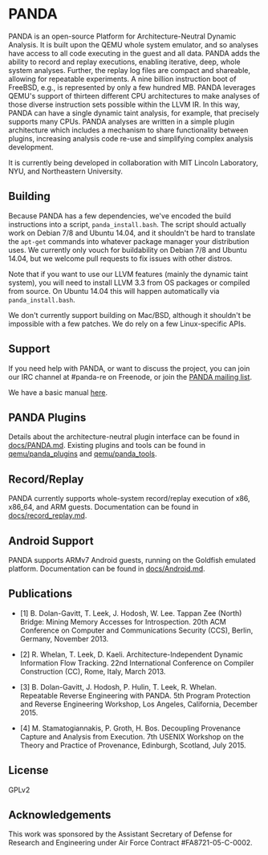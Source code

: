 # PANDA

PANDA is an open-source Platform for Architecture-Neutral Dynamic Analysis. It
is built upon the QEMU whole system emulator, and so analyses have access to all
code executing in the guest and all data. PANDA adds the ability to record and
replay executions, enabling iterative, deep, whole system analyses. Further, the
replay log files are compact and shareable, allowing for repeatable experiments.
A nine billion instruction boot of FreeBSD, e.g., is represented by only a few
hundred MB. PANDA leverages QEMU's support of thirteen different CPU
architectures to make analyses of those diverse instruction sets possible within
the LLVM IR. In this way, PANDA can have a single dynamic taint analysis, for
example, that precisely supports many CPUs. PANDA analyses are written in a
simple plugin architecture which includes a mechanism to share functionality
between plugins, increasing analysis code re-use and simplifying complex
analysis development.

It is currently being developed in collaboration with MIT Lincoln
Laboratory, NYU, and Northeastern University.

## Building

Because PANDA has a few dependencies, we've encoded the build instructions into
a script, `panda_install.bash`. The script should actually work on Debian 7/8
and Ubuntu 14.04, and it shouldn't be hard to translate the `apt-get` commands
into whatever package manager your distribution uses. We currently only vouch
for buildability  on Debian 7/8 and Ubuntu 14.04, but we welcome pull requests
to fix issues with other distros.

Note that if you want to use our LLVM features (mainly the dynamic taint
system), you will need to install LLVM 3.3 from OS packages or compiled from
source. On Ubuntu 14.04 this will happen automatically via `panda_install.bash`.

We don't currently support building on Mac/BSD, although it shouldn't be
impossible with a few patches. We do rely on a few Linux-specific APIs.

## Support

If you need help with PANDA, or want to discuss the project, you can join our
IRC channel at #panda-re on Freenode, or join the [PANDA mailing
list](http://mailman.mit.edu/mailman/listinfo/panda-users).

We have a basic manual [here](docs/manual.md).

## PANDA Plugins

Details about the architecture-neutral plugin interface can be found in
[docs/PANDA.md](docs/PANDA.md). Existing plugins and tools can be found in
[qemu/panda\_plugins](qemu/panda_plugins) and
[qemu/panda\_tools](qemu/panda_tools).

## Record/Replay

PANDA currently supports whole-system record/replay execution of x86, x86\_64,
and ARM guests. Documentation can be found in
[docs/record\_replay.md](docs/record_replay.md).

## Android Support

PANDA supports ARMv7 Android guests, running on the Goldfish emulated platform.
Documentation can be found in [docs/Android.md](docs/Android.md).

## Publications

* [1] B. Dolan-Gavitt, T. Leek, J. Hodosh, W. Lee.  Tappan Zee (North) Bridge:
Mining Memory Accesses for Introspection. 20th ACM Conference on Computer and
Communications Security (CCS), Berlin, Germany, November 2013.

* [2] R. Whelan, T. Leek, D. Kaeli.  Architecture-Independent Dynamic
Information Flow Tracking. 22nd International Conference on Compiler
Construction (CC), Rome, Italy, March 2013.

* [3] B. Dolan-Gavitt, J. Hodosh, P. Hulin, T. Leek, R. Whelan.  
Repeatable Reverse Engineering with PANDA. 5th Program Protection and Reverse
Engineering Workshop, Los Angeles, California, December 2015.

* [4] M. Stamatogiannakis, P. Groth, H. Bos. Decoupling Provenance
Capture and Analysis from Execution. 7th USENIX Workshop on the Theory
and Practice of Provenance, Edinburgh, Scotland, July 2015.

## License

GPLv2

## Acknowledgements

This work was sponsored by the Assistant Secretary of Defense for Research and
Engineering under Air Force Contract #FA8721-05-C-0002.
